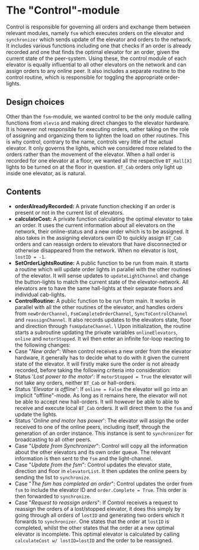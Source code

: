 The "Control"-module
====================
Control is responsible for governing all orders and exchange them between relevant modules, namely `fsm` which executes orders on the elevator and `synchronizer` which sends update of the elevator and orders to the network. It includes various functions including one that checks if an order is already recorded and one that finds the optimal elevator for an order, given the current state of the peer-system. Using these, the control module of each elevator is equally influential to all other elevators on the network and can assign orders to any online peer. It also includes a separate routine to the control routine, which is responsible for toggling the appropriate order-lights.

Design choices
--------------
Other than the `fsm`-module, we wanted control to be the only module calling functions from `elevio` and making direct changes to the elevator hardware. It is however not responsible for executing orders, rather taking on the role of assigning and organizing them to lighten the load on other routines. This is why control, contrary to the name, controls very little of the actual elevator. It only governs the lights, which we considered more related to the orders rather than the movement of the elevator. When a hall order is recorded for one elevator at a floor, we wanted all the respective `BT_Hall[X]` lights to be turned on at the floor in question. `BT_Cab` orders only light up inside one elevator, as is natural. 

Contents
--------
- **orderAlreadyRecorded:** A private function checking if an order is present or not in the current list of elevators. 
- **calculateCost:** A private function calculating the optimal elevator to take an order. It uses the current information about all elevators on the network, their online-status and a new order which is to be assigned. It also takes in the assigning elevators own ID to quickly assign `BT_Cab` orders and can reassign orders to elevators that have disconnected or otherwise disappeared from the network. When no elevator is lost, `lostID = -1`.
- **SetOrderLightsRoutine:** A public function to be run from main. It starts a routine which will update order lights in parallel with the other routines of the elevator. It will sense updates to `updateLightChannel` and change the button-lights to match the current state of the elevator-network. All elevators are to have the same hall-lights at their separate floors and individual cab-lights. 
- **ControlRoutine:** A public function to be run from main. It works in parallel with all the other routines of the elevator, and handles orders from `newOrderChannel`, `FsmCompleteOrderChannel`, `SyncToControlChannel` and `reassignChannel`. It also records updates to the elevators state, floor and direction through `fsmUpdateChannel`. \\ Upon initialization, the routine starts a subroutine updating the private variables `onlineElevators`, `online` and `motorStopped`. It wil then enter an infinite for-loop reacting to the following changes: 
- Case "*New order*": When control receives a new order from the elevator hardware, it generally has to decide what to do with it given the current state of the elevator. It will firstly make sure the order is not already recorded, before taking the following criteria into consideration: 
- Status '*Lost power to the motor*': If `motorStopped = True` the elevator will not take any orders, neither `BT_Cab` or hall-orders. 
- Status '*Elevator is offline*': If `online = False` the elevator will go into an implicit "offline"-mode. As long as it remains here, the elevator will not be able to accept new hall-orders. It will however be able to able to receive and execute local `BT_Cab` orders. It will direct them to the `fsm` and update the lights. 
- Status '*Online and motor has power*': The elevator will assign the order received to one of the online peers, including itself, through the generation of an order instance. This instance is sent to `synchronizer` for broadcasting to all other peers. 
- Case "*Update from Synchronizer*": Control will copy all the information about the other elevators and its own order queue. The relevant information is then sent to the `fsm` and the light-channel. 
- Case "*Update from the fsm*": Control updates the elevator state, direction and floor in `elevatorList`. It then updates the online peers by sending the list to `synchronize`. 
- Case "*The fsm has completed an order*": Control updates the order from `fsm` to include the elevator ID and `order.Complete = True`. This order is then forwarded to `synchronize`. 
- Case "*Request to reassign orders*": If Control receives a request to reassign the orders of a lost/stopped elevator, it does this simply by going through all orders of `lostID` and generating two orders which it forwards to `synchronizer`. One states that the order at `lostID` is completed, whilst the other states that the order at a new optimal elevator is incomplete. This optimal elevator is calculated by calling `calculateCost w/ lostID=lostID` and the order to be reassigned. 
